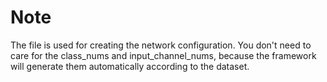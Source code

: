 # Note
The file is used for creating the network configuration. You don't need to care for the class_nums and input_channel_nums, because the framework will generate them automatically according to the dataset.